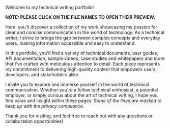 Welcome to my technical writing portfolio!

**NOTE: PLEASE CLICK ON THE FILE NAMES TO OPEN THEIR PREVIEW.**

Here, you'll discover a collection of my work showcasing my passion for clear and concise communication in the world of technology. As a technical writer, I strive to bridge the gap between complex concepts and everyday users, making information accessible and easy to understand.

In this portfolio, you'll find a variety of technical documents, user guides, API documentation, sample videos, case studies and whitepapers and more that I've crafted with meticulous attention to detail. Each piece represents my commitment to delivering high-quality content that empowers users, developers, and stakeholders alike.

I invite you to explore and immerse yourself in the world of technical communication. Whether you're a fellow technical enthusiast, a potential employer, or simply curious about the art of technical writing, I hope you find value and insight within these pages. *Some of the lines are masked to keep up with the privacy compliance.*

Thank you for visiting, and feel free to reach out with any questions or collaboration opportunities!
